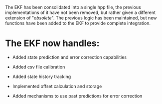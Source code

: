 The EKF has been consolidated into a single hpp file, the previous implementations of it have not been removed, but rather given a different extension of "_obsolete_". The previous logic has been maintained, but new functions have been added to the EKF to provide complete integration. 

# The EKF now handles:

 * Added state prediction and error correction capabilities

 * Added csv file calibration

 * Added state history tracking

 * Implemented offset calculation and storage

 * Added mechanisms to use past predictions for error correction